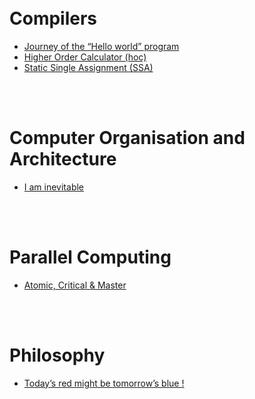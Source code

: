 <br />
<br />

# Compilers
- [Journey of the “Hello world” program](https://kausthubtm.medium.com/journey-of-the-hello-world-program-ba8975a15a4c) 
- [Higher Order Calculator (hoc)](https://medium.com/nerd-for-tech/higher-order-calculator-hoc-7781df55283b) 
- [Static Single Assignment (SSA)](https://kausthubtm.medium.com/single-static-assignment-form-ssa-4c3178e098cd)

<br />
<br />

# Computer Organisation and Architecture
- [I am inevitable](https://kausthubtm.medium.com/i-am-inevitable-8e80d29b18dc) 

<br />
<br />

# Parallel Computing
- [Atomic, Critical & Master](https://kausthubtm.medium.com/atomic-critical-master-e2946ef77fba) 

<br />
<br />

# Philosophy 
- [Today’s red might be tomorrow’s blue !](https://kausthubtm.medium.com/todays-red-might-be-tomorrow-s-blue-4db06ff3e724)

<br />
<br />

